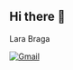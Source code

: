 ## Hi there 👋

Lara Braga

[![Gmail](https://img.shields.io/badge/Gmail-D14836?logo=gmail&logoColor=white)](mailto:llgab08092000@gmail.com)

<!--
**llgab/llgab** is a ✨ _special_ ✨ repository because its `README.md` (this file) appears on your GitHub profile.

Here are some ideas to get you started:

- 🔭 I’m currently working on ...
- 🌱 I’m currently learning ...
- 👯 I’m looking to collaborate on ...
- 🤔 I’m looking for help with ...
- 💬 Ask me about ...
- 📫 How to reach me: ...
- 😄 Pronouns: ...
- ⚡ Fun fact: ...
-->
